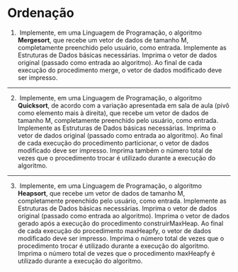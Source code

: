 # Ordenação

1. ​ Implemente, em uma Linguagem de Programação, o algoritmo **Mergesort**, que
recebe um vetor de dados de tamanho M, completamente preenchido pelo usuário,
como entrada. Implemente as Estruturas de Dados básicas necessárias. Imprima o
vetor de dados original (passado como entrada ao algoritmo). Ao final de cada
execução do procedimento merge, o vetor de dados modificado deve ser impresso.
---
2. ​ Implemente, em uma Linguagem de Programação, o algoritmo **Quicksort**, de acordo
com a variação apresentada em sala de aula (pivô como elemento mais à direita), que
recebe um vetor de dados de tamanho M, completamente preenchido pelo usuário,
como entrada. Implemente as Estruturas de Dados básicas necessárias. Imprima o
vetor de dados original (passado como entrada ao algoritmo). Ao final de cada
execução do procedimento particionar, o vetor de dados modificado deve ser
impresso. Imprima também o número total de vezes que o procedimento trocar é
utilizado durante a execução do algoritmo.
---
3. ​ Implemente, em uma Linguagem de Programação, o algoritmo **Heapsort**, que recebe
um vetor de dados de tamanho M, completamente preenchido pelo usuário, como
entrada. Implemente as Estruturas de Dados básicas necessárias. Imprima o vetor de
dados original (passado como entrada ao algoritmo). Imprima o vetor de dados
gerado após a execução do procedimento construirMaxHeap. Ao final de cada
execução do procedimento maxHeapfy, o vetor de dados modificado deve ser
impresso. Imprima o número total de vezes que o procedimento trocar é utilizado
durante a execução do algoritmo. Imprima o número total de vezes que o
procedimento maxHeapfy é utilizado durante a execução do algoritmo.